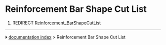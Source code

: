 # Reinforcement Bar Shape Cut List
1.  REDIRECT [Reinforcement_BarShapeCutList](Reinforcement_BarShapeCutList.md)



---
⏵ [documentation index](../README.md) > Reinforcement Bar Shape Cut List
